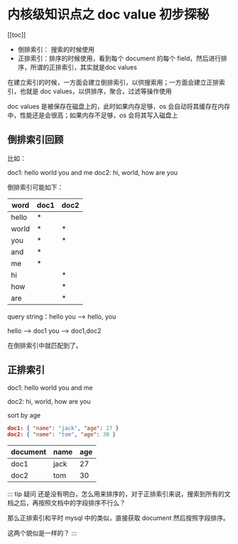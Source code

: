 # 内核级知识点之 doc value 初步探秘
[[toc]]

- 倒排索引： 搜索的时候使用
- 正排索引：排序的时候使用，看到每个 document 的每个 field，然后进行排序，所谓的正排索引，其实就是doc values

在建立索引的时候，一方面会建立倒排索引，以供搜索用；一方面会建立正排索引，也就是 doc values，以供排序，聚合，过滤等操作使用

doc values 是被保存在磁盘上的，此时如果内存足够，os 会自动将其缓存在内存中，性能还是会很高；如果内存不足够，os 会将其写入磁盘上

## 倒排索引回顾
比如：

doc1: hello world you and me
doc2: hi, world, how are you

倒排索引可能如下：

word  | doc1 | doc2
------|------|-----
hello | *    |
world | *    | *
you   | *    | *
and   | *    |
me    | *    |
hi    |      | *
how   |      | *
are   |      | *

query string：hello you --> hello, you

hello --> doc1
you --> doc1,doc2

在倒排索引中就匹配到了。

## 正排索引

doc1: hello world you and me

doc2: hi, world, how are you

sort by age

```json
doc1: { "name": "jack", "age": 27 }
doc2: { "name": "tom", "age": 30 }
```

document | name | age
---------|------|----
doc1     | jack | 27
doc2     | tom  | 30

::: tip 疑问
还是没有明白，怎么用来排序的，对于正排索引来说，搜索到所有的文档之后，再按照文档中的字段排序不行么？

那么正排索引和平时 mysql 中的类似，直接获取 document 然后按照字段排序。

这两个貌似是一样的？
:::
